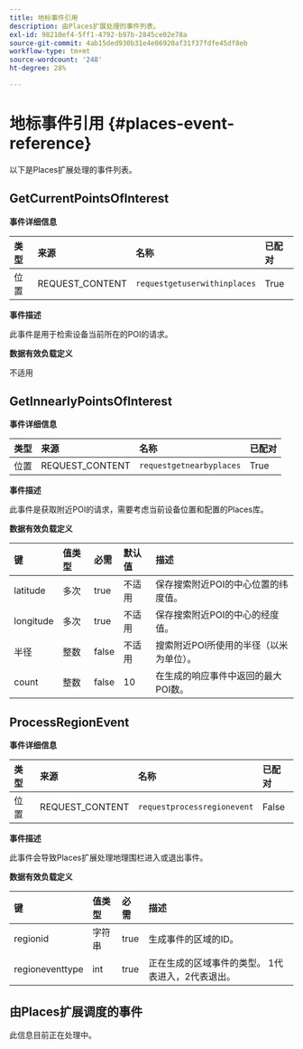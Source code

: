 ```yaml
---
title: 地标事件引用
description: 由Places扩展处理的事件列表。
exl-id: 98210ef4-5ff1-4792-b97b-2845ce02e78a
source-git-commit: 4ab15ded930b31e4e06920af31f37fdfe45df8eb
workflow-type: tm+mt
source-wordcount: '248'
ht-degree: 28%

---
```


# 地标事件引用 {#places-event-reference}

以下是Places扩展处理的事件列表。

## GetCurrentPointsOfInterest

**事件详细信息**

| 类型 | 来源 | 名称 | 已配对 |
| :--- | :--- | :--- | :--- |
| 位置 | REQUEST_CONTENT | `requestgetuserwithinplaces` | True |

**事件描述**

此事件是用于检索设备当前所在的POI的请求。

**数据有效负载定义**

不适用

## GetInnearlyPointsOfInterest

**事件详细信息**

| 类型 | 来源 | 名称 | 已配对 |
| :--- | :--- | :--- | :--- |
| 位置 | REQUEST_CONTENT | `requestgetnearbyplaces` | True |

**事件描述**

此事件是获取附近POI的请求，需要考虑当前设备位置和配置的Places库。

**数据有效负载定义**

| 键 | 值类型 | 必需 | 默认值 | 描述 |
| :--- | :--- | :--- | :--- | :--- |
| latitude | 多次 | true | 不适用 | 保存搜索附近POI的中心位置的纬度值。 |
| longitude | 多次 | true | 不适用 | 保存搜索附近POI的中心的经度值。 |
| 半径 | 整数 | false | 不适用 | 搜索附近POI所使用的半径（以米为单位）。 |
| count | 整数 | false | 10 | 在生成的响应事件中返回的最大POI数。 |

## ProcessRegionEvent

**事件详细信息**

| 类型 | 来源 | 名称 | 已配对 |
| :--- | :--- | :--- | :--- |
| 位置 | REQUEST_CONTENT | `requestprocessregionevent` | False |

**事件描述**

此事件会导致Places扩展处理地理围栏进入或退出事件。

**数据有效负载定义**

| 键 | 值类型 | 必需 | 描述 |
| :--- | :--- | :--- | :--- |
| regionid | 字符串 | true | 生成事件的区域的ID。 |
| regioneventtype | int | true | 正在生成的区域事件的类型。 1代表进入，2代表退出。 |

## 由Places扩展调度的事件

此信息目前正在处理中。
